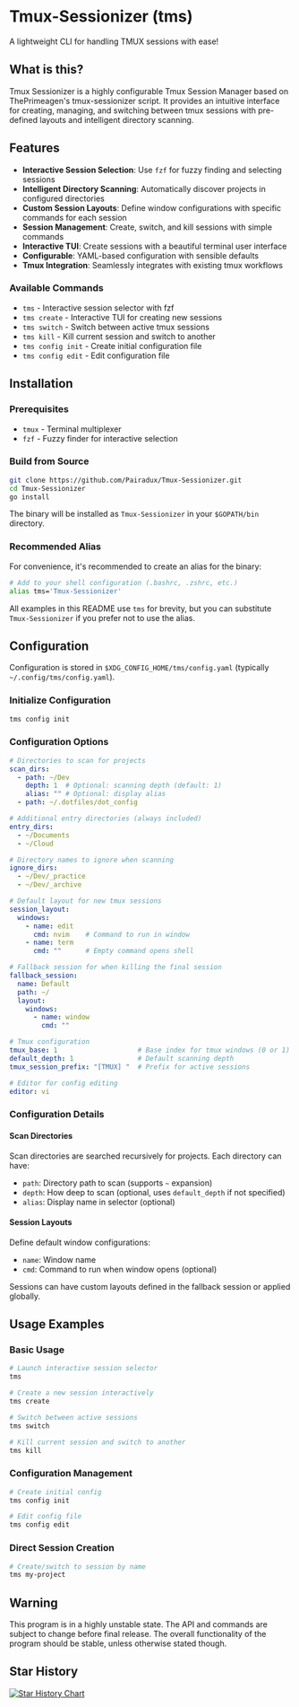 # Tmux-Sessionizer (tms)

A lightweight CLI for handling TMUX sessions with ease!

## What is this?

Tmux Sessionizer is a highly configurable Tmux Session Manager based on ThePrimeagen's tmux-sessionizer script. It provides an intuitive interface for creating, managing, and switching between tmux sessions with pre-defined layouts and intelligent directory scanning.

## Features

- **Interactive Session Selection**: Use `fzf` for fuzzy finding and selecting sessions
- **Intelligent Directory Scanning**: Automatically discover projects in configured directories  
- **Custom Session Layouts**: Define window configurations with specific commands for each session
- **Session Management**: Create, switch, and kill sessions with simple commands
- **Interactive TUI**: Create sessions with a beautiful terminal user interface
- **Configurable**: YAML-based configuration with sensible defaults
- **Tmux Integration**: Seamlessly integrates with existing tmux workflows

### Available Commands

- `tms` - Interactive session selector with fzf
- `tms create` - Interactive TUI for creating new sessions  
- `tms switch` - Switch between active tmux sessions
- `tms kill` - Kill current session and switch to another
- `tms config init` - Create initial configuration file
- `tms config edit` - Edit configuration file

## Installation

### Prerequisites

- `tmux` - Terminal multiplexer
- `fzf` - Fuzzy finder for interactive selection

### Build from Source

```bash
git clone https://github.com/Pairadux/Tmux-Sessionizer.git
cd Tmux-Sessionizer
go install
```

The binary will be installed as `Tmux-Sessionizer` in your `$GOPATH/bin` directory.

### Recommended Alias

For convenience, it's recommended to create an alias for the binary:

```bash
# Add to your shell configuration (.bashrc, .zshrc, etc.)
alias tms='Tmux-Sessionizer'
```

All examples in this README use `tms` for brevity, but you can substitute `Tmux-Sessionizer` if you prefer not to use the alias.

## Configuration

Configuration is stored in `$XDG_CONFIG_HOME/tms/config.yaml` (typically `~/.config/tms/config.yaml`).

### Initialize Configuration

```bash
tms config init
```

### Configuration Options

```yaml
# Directories to scan for projects
scan_dirs:
  - path: ~/Dev
    depth: 1  # Optional: scanning depth (default: 1)
    alias: "" # Optional: display alias
  - path: ~/.dotfiles/dot_config

# Additional entry directories (always included)
entry_dirs:
  - ~/Documents
  - ~/Cloud

# Directory names to ignore when scanning
ignore_dirs:
  - ~/Dev/_practice
  - ~/Dev/_archive

# Default layout for new tmux sessions
session_layout:
  windows:
    - name: edit
      cmd: nvim    # Command to run in window
    - name: term
      cmd: ""      # Empty command opens shell

# Fallback session for when killing the final session
fallback_session:
  name: Default
  path: ~/
  layout:
    windows:
      - name: window
        cmd: ""

# Tmux configuration
tmux_base: 1                    # Base index for tmux windows (0 or 1)
default_depth: 1                # Default scanning depth
tmux_session_prefix: "[TMUX] "  # Prefix for active sessions

# Editor for config editing
editor: vi
```

### Configuration Details

#### Scan Directories

Scan directories are searched recursively for projects. Each directory can have:
- `path`: Directory path to scan (supports `~` expansion)
- `depth`: How deep to scan (optional, uses `default_depth` if not specified)
- `alias`: Display name in selector (optional)

#### Session Layouts  

Define default window configurations:
- `name`: Window name
- `cmd`: Command to run when window opens (optional)

Sessions can have custom layouts defined in the fallback session or applied globally.

## Usage Examples

### Basic Usage

```bash
# Launch interactive session selector
tms

# Create a new session interactively  
tms create

# Switch between active sessions
tms switch

# Kill current session and switch to another
tms kill
```

### Configuration Management

```bash
# Create initial config
tms config init

# Edit config file
tms config edit
```

### Direct Session Creation

```bash
# Create/switch to session by name
tms my-project
```

## Warning

This program is in a highly unstable state. The API and commands are subject to change before final release. The overall functionality of the program should be stable, unless otherwise stated though.

## Star History

[![Star History Chart](https://api.star-history.com/svg?repos=Pairadux/Tmux-Sessionizer&type=Date)](https://www.star-history.com/#Pairadux/Tmux-Sessionizer&Date)
